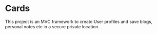 # Cards

This project is an MVC framework to create User profiles and save blogs, personal notes etc in a secure private location.



